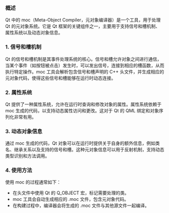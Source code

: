 ### 概述

Qt 中的 moc（Meta-Object Compiler，元对象编译器）是一个工具，用于处理 Qt 的元对象系统。它是 Qt 框架的关键组件之一，主要用于支持信号和槽机制、属性系统以及动态对象信息。



### 1. 信号和槽机制

Qt 的信号和槽机制是其事件处理系统的核心。信号和槽允许对象之间进行通信，当某个事件（如按钮被点击）发生时，可以发出信号，连接到相应的槽函数，从而执行特定操作。moc 工具会解析包含信号和槽声明的 C++ 头文件，并生成相应的元对象代码，使得这些信号和槽能够在运行时动态连接。



### 2. 属性系统

Qt 提供了一种属性系统，允许在运行时查询和修改对象的属性。属性系统依赖于 moc 生成的代码，以支持动态属性访问和更改。这对于 Qt 的 QML 绑定和对象序列化非常有用。



### 3. 动态对象信息

通过 moc 生成的代码，Qt 对象可以在运行时提供关于自身的额外信息，例如类名、继承关系以及支持的信号和槽。这种元对象信息可以用于反射机制，支持动态类型识别和方法调用。



### 4. 使用方法

使用 moc 的过程通常如下：
- 在头文件中使用 Qt 的 Q_OBJECT 宏，标记需要处理的类。
- moc 工具会自动生成相应的 .moc 文件，包含元对象代码。
- 在构建过程中，编译器会将生成的 .moc 文件与其他源文件一起编译。